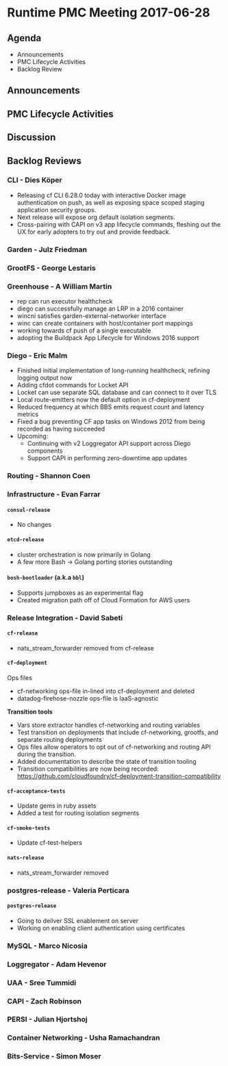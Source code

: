 # Runtime PMC Meeting 2017-06-28

## Agenda

* Announcements
* PMC Lifecycle Activities
* Backlog Review

## Announcements


## PMC Lifecycle Activities


## Discussion


## Backlog Reviews

### CLI - Dies Köper
- Releasing cf CLI 6.28.0 today with interactive Docker image authentication on push, as well as exposing space scoped staging application security groups.
- Next release will expose org default isolation segments.
- Cross-pairing with CAPI on v3 app lifecycle commands, fleshing out the UX for early adopters to try out and provide feedback.

### Garden - Julz Friedman

### GrootFS - George Lestaris


### Greenhouse - A William Martin
- rep can run executor healthcheck
- diego can successfully manage an LRP in a 2016 container
- wincni satisfies garden-external-networker interface
- winc can create containers with host/container port mappings
- working towards cf push of a single executable
- adopting the Buildpack App Lifecycle for Windows 2016 support

### Diego - Eric Malm

- Finished initial implementation of long-running healthcheck, refining logging output now
- Adding cfdot commands for Locket API
- Locket can use separate SQL database and can connect to it over TLS
- Local route-emitters now the default option in cf-deployment
- Reduced frequency at which BBS emits request count and latency metrics
- Fixed a bug preventing CF app tasks on Windows 2012 from being recorded as having succeeded
- Upcoming:
  - Continuing with v2 Loggregator API support across Diego components
  - Support CAPI in performing zero-downtime app updates


### Routing - Shannon Coen


### Infrastructure - Evan Farrar

#### `consul-release`
- No changes

#### `etcd-release`
- cluster orchestration is now primarily in Golang
- A few more Bash -> Golang porting stories outstanding

#### `bosh-bootloader` (a.k.a `bbl`)
- Supports jumpboxes as an experimental flag
- Created migration path off of Cloud Formation for AWS users

### Release Integration - David Sabeti

#### `cf-release`
- nats_stream_forwarder removed from cf-release 

#### `cf-deployment`
Ops files
- cf-networking ops-file in-lined into cf-deployment and deleted
- datadog-firehose-nozzle ops-file is IaaS-agnostic


**Transition tools**
- Vars store extractor handles cf-networking and routing variables
- Test transition on deployments that include cf-networking, grootfs, and separate routing deployments
- Ops files allow operators to opt out of cf-networking and routing API during the transition.
- Added documentation to describe the state of transition tooling
- Transition compatibilities are now being recorded: https://github.com/cloudfoundry/cf-deployment-transition-compatibility

#### `cf-acceptance-tests`
- Update gems in ruby assets
- Added a test for routing isolation segments

#### `cf-smoke-tests`
- Update cf-test-helpers

#### `nats-release`
- nats_stream_forwarder removed

### postgres-release - Valeria Perticara

#### `postgres-release`
- Going to deilver SSL enablement on server
- Working on enabling client authentication using certificates

### MySQL - Marco Nicosia

### Loggregator - Adam Hevenor

### UAA - Sree Tummidi

### CAPI - Zach Robinson

### PERSI - Julian Hjortshoj

### Container Networking - Usha Ramachandran

### Bits-Service - Simon Moser
